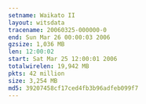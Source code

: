 ```yaml
---
setname: Waikato II
layout: witsdata
tracename: 20060325-000000-0
end: Sun Mar 26 00:00:03 2006
gzsize: 1,036 MB
len: 12:00:02
start: Sat Mar 25 12:00:01 2006
totalwirelen: 19,942 MB
pkts: 42 million
size: 3,254 MB
md5: 39207458cf17ced4fb3b96adfeb099f7
---
```


